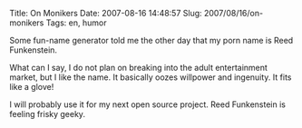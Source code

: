 Title: On Monikers
Date: 2007-08-16 14:48:57
Slug: 2007/08/16/on-monikers
Tags: en, humor


Some fun-name generator told me the other day that my porn name is Reed
Funkenstein.

What can I say, I do not plan on breaking into the adult entertainment market,
but I like the name. It basically oozes willpower and ingenuity. It fits like
a glove!

I will probably use it for my next open source project. Reed Funkenstein is
feeling frisky geeky.
